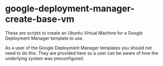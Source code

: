 # google-deployment-manager-create-base-vm
These are scripts to create an Ubuntu Virtual Machine for a Google Deployment Manager template to use.

As a user of the Google Deployment Manager templates you should not need to do this.  They are provided here so a user can be aware of how the underlying system was preconfigured.
